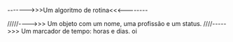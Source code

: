 ------->>>Um algoritmo de rotina<<<--------

/////---->>> Um objeto com um nome, uma profissão e um status.
////----->>> Um marcador de tempo: horas e dias.
oi